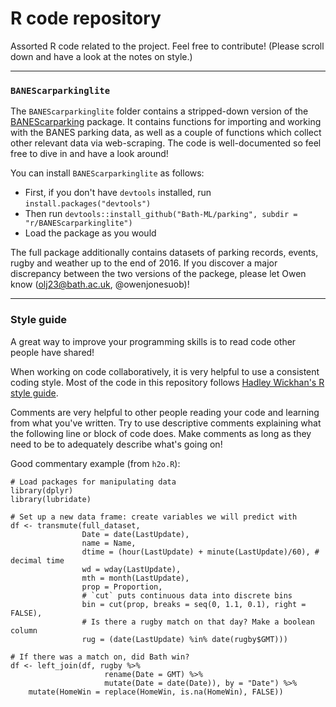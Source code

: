 # R code repository

Assorted R code related to the project. Feel free to contribute! (Please scroll down and have a look at the notes on style.)

---

### `BANEScarparkinglite`

The `BANEScarparkinglite` folder contains a stripped-down version of the [BANEScarparking](https://github.com/owenjonesuob/BANEScarparking) package. It contains functions for importing and working with the BANES parking data, as well as a couple of functions which collect other relevant data via web-scraping. The code is well-documented so feel free to dive in and have a look around!

You can install `BANEScarparkinglite` as follows:

* First, if you don't have `devtools` installed, run `install.packages("devtools")`
* Then run `devtools::install_github("Bath-ML/parking", subdir = "r/BANEScarparkinglite")`
* Load the package as you would 

The full package additionally contains datasets of parking records, events, rugby and weather up to the end of 2016. If you discover a major discrepancy between the two versions of the packege, please let Owen know (olj23@bath.ac.uk, @owenjonesuob)!

---

### Style guide

A great way to improve your programming skills is to read code other people have shared!

When working on code collaboratively, it is very helpful to use a consistent coding style. Most of the code in this repository follows [Hadley Wickhan's R style guide](http://adv-r.had.co.nz/Style.html).

Comments are very helpful to other people reading your code and learning from what you've written. Try to use descriptive comments explaining what the following line or block of code does. Make comments as long as they need to be to adequately describe what's going on!

Good commentary example (from `h2o.R`):

```
# Load packages for manipulating data
library(dplyr)
library(lubridate)

# Set up a new data frame: create variables we will predict with
df <- transmute(full_dataset,
                Date = date(LastUpdate),
                name = Name,
                dtime = (hour(LastUpdate) + minute(LastUpdate)/60), # decimal time
                wd = wday(LastUpdate),
                mth = month(LastUpdate),
                prop = Proportion,
                # `cut` puts continuous data into discrete bins
                bin = cut(prop, breaks = seq(0, 1.1, 0.1), right = FALSE),
                # Is there a rugby match on that day? Make a boolean column
                rug = (date(LastUpdate) %in% date(rugby$GMT)))
                
# If there was a match on, did Bath win?
df <- left_join(df, rugby %>%
                     rename(Date = GMT) %>%
                     mutate(Date = date(Date)), by = "Date") %>%
    mutate(HomeWin = replace(HomeWin, is.na(HomeWin), FALSE))
```